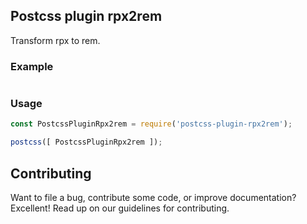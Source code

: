 ## Postcss plugin rpx2rem

Transform rpx to rem.

### Example

```css

```

### Usage

```javascript
const PostcssPluginRpx2rem = require('postcss-plugin-rpx2rem');

postcss([ PostcssPluginRpx2rem ]);
```

## Contributing
   Want to file a bug, contribute some code, or improve documentation? Excellent! Read up on our guidelines for contributing.
